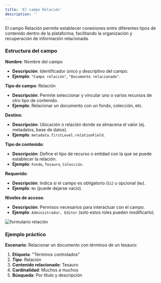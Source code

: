```yaml
---
title: 'El campo Relación'
description: ''
---
```


El campo Relación permite establecer conexiones entre diferentes tipos de contenido dentro de la plataforma, facilitando la organización y recuperación de información relacionada.

### Estructura del campo
**Nombre**: Nombre del campo  
- **Descripción**: Identificador único y descriptivo del campo.  
- **Ejemplo**: `"Campo relación"`, `"Documento relacionado"`.

**Tipo de campo**: Relación  
- **Descripción**: Permite seleccionar y vincular uno o varios recursos de otro tipo de contenido.  
- **Ejemplo**: Relacionar un documento con un fondo, colección, etc.

**Destino**:  
- **Descripción**: Ubicación o relación donde se almacena el valor (ej. metadatos, base de datos).  
- **Ejemplo**: `metadata.firstLevel.relationField`.

**Tipo de contenido**:  
- **Descripción**: Define el tipo de recurso o entidad con la que se puede establecer la relación.  
- **Ejemplo**: `Fondo`, `Tesauro`, `Colección`.

**Requerido**:  
- **Descripción**: Indica si el campo es obligatorio (`Sí`) u opcional (`No`).  
- **Ejemplo**: `No` (puede dejarse vacío).

**Niveles de acceso**:  
- **Descripción**: Permisos necesarios para interactuar con el campo.  
- **Ejemplo**: `Administrador, Editor` (solo estos roles pueden modificarlo).

![formulario relación](/archihub.github.io/imagenes/formulario_relacion.png)

### Ejemplo práctico
**Escenario**: Relacionar un documento con términos de un tesauro:

1. **Etiqueta**: "Términos controlados"
2. **Tipo**: Relación
3. **Contenido relacionado**: Tesauro
4. **Cardinalidad**: Muchos a muchos
5. **Búsqueda**: Por título y descripción 